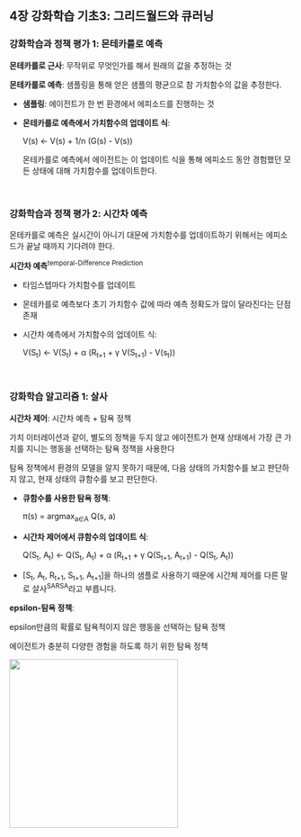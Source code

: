 ## 4장 강화학습 기초3: 그리드월드와 큐러닝

### 강화학습과 정책 평가 1: 몬테카를로 예측
**몬테카를로 근사**: 무작위로 무엇인가를 해서 원래의 값을 추정하는 것

**몬테카를로 예측**: 샘플링을 통해 얻은 샘플의 평균으로 참 가치함수의 값을 추정한다.

- **샘플링**: 에이전트가 한 번 환경에서 에피소드를 진행하는 것

- **몬테카를로 예측에서 가치함수의 업데이트 식**: 

  V(s) ← V(s) + 1/n (G(s) - V(s))

  몬테카를로 예측에서 에이전트는 이 업데이트 식을 통해 에피소드 동안 경험했던 모든 상태에 대해 가치함수를 업데이트한다.

<br>

### 강화학습과 정책 평가 2: 시간차 예측
몬테카를로 예측은 실시간이 아니기 대문에 가치함수를 업데이트하기 위해서는 에피소드가 끝날 때까지 기다려야 한다.

**시간차 예측**<sup>temporal-Difference Prediction</sup>
- 타임스텝마다 가치함수를 업데이트
- 몬테카를로 예측보다 초기 가치함수 값에 따라 예측 정확도가 많이 달라진다는 단점 존재
- 시간차 예측에서 가치함수의 업데이트 식:

  V(S<sub>t</sub>) ← V(S<sub>t</sub>) + α (R<sub>t+1</sub> + γ V(S<sub>t+1</sub>) - V(s<sub>t</sub>))

<br>
  
### 강화학습 알고리즘 1: 살사
**시간차 제어**: 시간차 예측 + 탐욕 정책

가치 이터레이션과 같이, 별도의 정책을 두지 않고 에이전트가 현재 상태에서 가장 큰 가치를 지니는 행동을 선택하는 탐욕 정책을 사용한다

탐욕 정책에서 환경의 모델을 알지 못하기 때문에, 다음 상태의 가치함수를 보고 판단하지 않고, 현재 상태의 큐함수를 보고 판단한다.

- **큐함수를 사용한 탐욕 정책**:
  
  π(s) = argmax<sub>a∈A</sub> Q(s, a)

- **시간차 제어에서 큐함수의 업데이트 식**:
  
  Q(S<sub>t</sub>, A<sub>t</sub>) ← Q(S<sub>t</sub>, A<sub>t</sub>) + α (R<sub>t+1</sub> + γ Q(S<sub>t+1</sub>, A<sub>t+1</sub>) - Q(S<sub>t</sub>, A<sub>t</sub>))

- [S<sub>t</sub>, A<sub>t</sub>, R<sub>t+1</sub>, S<sub>t+1</sub>, A<sub>t+1</sub>]을 하나의 샘플로 사용하기 때문에 시간체 제어를 다른 말로 살사<sup>SARSA</sup>라고 부릅니다.

**epsilon-탐욕 정책**:

epsilon만큼의 확률로 탐욕적이지 않은 행동을 선택하는 탐욕 정책

에이전트가 충분히 다양한 경험을 하도록 하기 위한 탐욕 정책

<img src=https://user-images.githubusercontent.com/62216628/169803827-a8780510-cd75-4a60-bf19-191bc002ee8a.png width=300px/>

